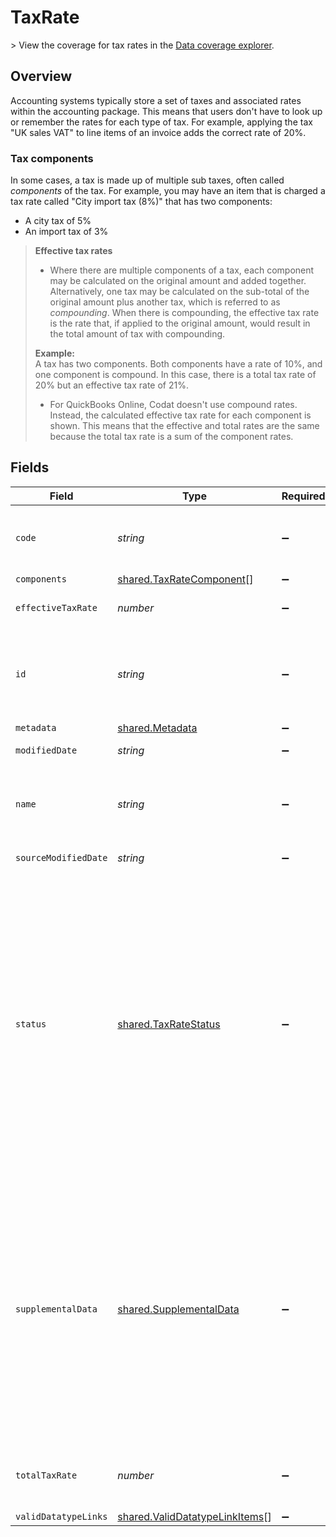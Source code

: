 # TaxRate

﻿> View the coverage for tax rates in the <a className="external" href="https://knowledge.codat.io/supported-features/accounting?view=tab-by-data-type&dataType=taxRates" target="_blank">Data coverage explorer</a>.

## Overview

Accounting systems typically store a set of taxes and associated rates within the accounting package. This means that users don't have to look up or remember the rates for each type of tax. For example, applying the tax "UK sales VAT" to line items of an invoice adds the correct rate of 20%.

### Tax components

In some cases, a tax is made up of multiple sub taxes, often called _components_ of the tax.  For example, you may have an item that is charged a tax rate called "City import tax (8%)" that has two components:

- A city tax of 5%
- An import tax of 3%

> **Effective tax rates**
> - Where there are multiple components of a tax, each component may be calculated on the original amount and added together. Alternatively, one tax may be calculated on the sub-total of the original amount plus another tax, which is referred to as _compounding_. When there is compounding, the effective tax rate is the rate that, if applied to the original amount, would result in the total amount of tax with compounding.
>
> **Example:**  
> A tax has two components. Both components have a rate of 10%, and one component is compound. In this case, there is a total tax rate of 20% but an effective tax rate of 21%.
>
> - For QuickBooks Online, Codat doesn't use compound rates. Instead, the calculated effective tax rate for each component is shown. This means that the effective and total rates are the same because the total tax rate is a sum of the component rates.


## Fields

| Field                                                                                                                                                                                                                                                                                                       | Type                                                                                                                                                                                                                                                                                                        | Required                                                                                                                                                                                                                                                                                                    | Description                                                                                                                                                                                                                                                                                                 | Example                                                                                                                                                                                                                                                                                                     |
| ----------------------------------------------------------------------------------------------------------------------------------------------------------------------------------------------------------------------------------------------------------------------------------------------------------- | ----------------------------------------------------------------------------------------------------------------------------------------------------------------------------------------------------------------------------------------------------------------------------------------------------------- | ----------------------------------------------------------------------------------------------------------------------------------------------------------------------------------------------------------------------------------------------------------------------------------------------------------- | ----------------------------------------------------------------------------------------------------------------------------------------------------------------------------------------------------------------------------------------------------------------------------------------------------------- | ----------------------------------------------------------------------------------------------------------------------------------------------------------------------------------------------------------------------------------------------------------------------------------------------------------- |
| `code`                                                                                                                                                                                                                                                                                                      | *string*                                                                                                                                                                                                                                                                                                    | :heavy_minus_sign:                                                                                                                                                                                                                                                                                          | Code for the tax rate from the accounting platform.                                                                                                                                                                                                                                                         |                                                                                                                                                                                                                                                                                                             |
| `components`                                                                                                                                                                                                                                                                                                | [shared.TaxRateComponent](../../../sdk/models/shared/taxratecomponent.md)[]                                                                                                                                                                                                                                 | :heavy_minus_sign:                                                                                                                                                                                                                                                                                          | N/A                                                                                                                                                                                                                                                                                                         |                                                                                                                                                                                                                                                                                                             |
| `effectiveTaxRate`                                                                                                                                                                                                                                                                                          | *number*                                                                                                                                                                                                                                                                                                    | :heavy_minus_sign:                                                                                                                                                                                                                                                                                          | See Effective tax rates description.                                                                                                                                                                                                                                                                        |                                                                                                                                                                                                                                                                                                             |
| `id`                                                                                                                                                                                                                                                                                                        | *string*                                                                                                                                                                                                                                                                                                    | :heavy_minus_sign:                                                                                                                                                                                                                                                                                          | Identifier for the tax rate, unique for the company in the accounting platform.                                                                                                                                                                                                                             |                                                                                                                                                                                                                                                                                                             |
| `metadata`                                                                                                                                                                                                                                                                                                  | [shared.Metadata](../../../sdk/models/shared/metadata.md)                                                                                                                                                                                                                                                   | :heavy_minus_sign:                                                                                                                                                                                                                                                                                          | N/A                                                                                                                                                                                                                                                                                                         |                                                                                                                                                                                                                                                                                                             |
| `modifiedDate`                                                                                                                                                                                                                                                                                              | *string*                                                                                                                                                                                                                                                                                                    | :heavy_minus_sign:                                                                                                                                                                                                                                                                                          | N/A                                                                                                                                                                                                                                                                                                         | 2022-10-23T00:00:00.000Z                                                                                                                                                                                                                                                                                    |
| `name`                                                                                                                                                                                                                                                                                                      | *string*                                                                                                                                                                                                                                                                                                    | :heavy_minus_sign:                                                                                                                                                                                                                                                                                          | Codat-augmented name of the tax rate in the accounting platform.                                                                                                                                                                                                                                            |                                                                                                                                                                                                                                                                                                             |
| `sourceModifiedDate`                                                                                                                                                                                                                                                                                        | *string*                                                                                                                                                                                                                                                                                                    | :heavy_minus_sign:                                                                                                                                                                                                                                                                                          | N/A                                                                                                                                                                                                                                                                                                         | 2022-10-23T00:00:00.000Z                                                                                                                                                                                                                                                                                    |
| `status`                                                                                                                                                                                                                                                                                                    | [shared.TaxRateStatus](../../../sdk/models/shared/taxratestatus.md)                                                                                                                                                                                                                                         | :heavy_minus_sign:                                                                                                                                                                                                                                                                                          | Status of the tax rate in the accounting platform.  <br/>- `Active` - An active tax rate in use by a company.  <br/>- `Archived` - A tax rate that has been archived or is inactive in the accounting platform.  <br/>- `Unknown` - Where the status of the tax rate cannot be determined from the underlying platform. |                                                                                                                                                                                                                                                                                                             |
| `supplementalData`                                                                                                                                                                                                                                                                                          | [shared.SupplementalData](../../../sdk/models/shared/supplementaldata.md)                                                                                                                                                                                                                                   | :heavy_minus_sign:                                                                                                                                                                                                                                                                                          | Supplemental data is additional data you can include in our standard data types. <br/><br/>It is referenced as a configured dynamic key value pair that is unique to the accounting platform. [Learn more](https://docs.codat.io/using-the-api/supplemental-data/overview) about supplemental data.         |                                                                                                                                                                                                                                                                                                             |
| `totalTaxRate`                                                                                                                                                                                                                                                                                              | *number*                                                                                                                                                                                                                                                                                                    | :heavy_minus_sign:                                                                                                                                                                                                                                                                                          | Total (not compounded) sum of the components of a tax rate.                                                                                                                                                                                                                                                 |                                                                                                                                                                                                                                                                                                             |
| `validDatatypeLinks`                                                                                                                                                                                                                                                                                        | [shared.ValidDatatypeLinkItems](../../../sdk/models/shared/validdatatypelinkitems.md)[]                                                                                                                                                                                                                     | :heavy_minus_sign:                                                                                                                                                                                                                                                                                          | N/A                                                                                                                                                                                                                                                                                                         |                                                                                                                                                                                                                                                                                                             |